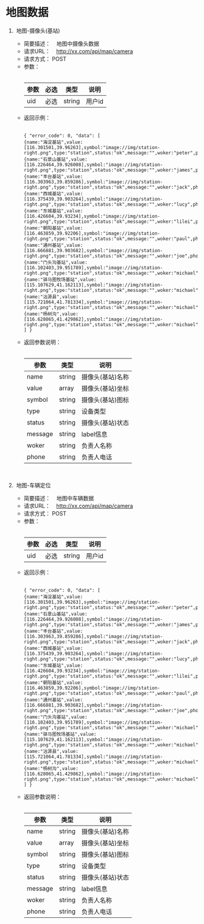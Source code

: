 # 地图数据
1.  地图-摄像头(基站)

    * 简要描述：
    地图中摄像头数据
    * 请求URL：
    http://xx.com/api/map/camera
    * 请求方式：
    POST
    * 参数：<br /><br /><table><thead><th>参数</th><th>必选</th><th>类型</th><th>说明</th></thead><tbody><tr><td>uid</td><td>必选</td><td>string</td><td>用户id</td></tr></tbody></table>
    * 返回示例：<br /><br /><pre><code>{
    "error_code": 0,
    "data": [
        {name:"海淀基站",value:[116.301501,39.96263],symbol:"image://img/station-right.png",type:"station",status:"ok",message:"",woker:"peter",phone:"15623526487"},
        {name:"石景山基站",value:[116.226464,39.926008],symbol:"image://img/station-right.png",type:"station",status:"ok",message:"",woker:"james",phone:"15623526487"},
        {name:"丰台基站",value:[116.303963,39.859286],symbol:"image://img/station-right.png",type:"station",status:"ok",message:"",woker:"jack",phone:"15623526487"},
        {name:"西城基站",value:[116.375439,39.903264],symbol:"image://img/station-right.png",type:"station",status:"ok",message:"",woker:"lucy",phone:"15623526487"},
        {name:"东城基站",value:[116.426604,39.93234],symbol:"image://img/station-right.png",type:"station",status:"ok",message:"",woker:"lilei",phone:"15623526487"},
        {name:"朝阳基站",value:[116.463859,39.92206],symbol:"image://img/station-right.png",type:"station",status:"ok",message:"",woker:"paul",phone:"15623526487"},
        {name:"通州基站",value:[116.666881,39.903682],symbol:"image://img/station-right.png",type:"station",status:"ok",message:"",woker:"joe",phone:"15623526487"},
        {name:"门头沟基站",value:[116.102403,39.951789],symbol:"image://img/station-right.png",type:"station",status:"ok",message:"",woker:"michael",phone:"15623526487"},
        {name:"驿马图牧场基站",value:[115.107629,41.162113],symbol:"image://img/station-right.png",type:"station",status:"ok",message:"",woker:"michael",phone:"15623526487"},
        {name:"沽源县",value:[115.721064,41.781334],symbol:"image://img/station-right.png",type:"station",status:"ok",message:"",woker:"michael",phone:"15623526487"},
        {name:"杨树沟",value:[116.628065,41.429862],symbol:"image://img/station-right.png",type:"station",status:"ok",message:"",woker:"michael",phone:"15623526487"}
      ]
  }</code></pre>
     * 返回参数说明：<br /><br /><table><thead><th>参数</th><th>类型</th><th>说明</th></thead><tbody><tr><td>name</td><td>string</td><td>摄像头(基站)名称</td></tr><tr><td>value</td><td>array</td><td>摄像头(基站)坐标</td></tr><tr><td>symbol</td><td>string</td><td>摄像头(基站)图标</td></tr><tr><td>type</td><td>string</td><td>设备类型</td></tr><tr><td>status</td><td>string</td><td>摄像头(基站)状态</td></tr><tr><td>message</td><td>string</td><td>label信息</td></tr><tr><td>woker</td><td>string</td><td>负责人名称</td></tr><tr><td>phone</td><td>string</td><td>负责人电话</td></tr></tbody></table><br />
1.  地图-车辆定位

    * 简要描述：
    地图中车辆数据
    * 请求URL：
    http://xx.com/api/map/camera
    * 请求方式：
    POST
    * 参数：<br /><br /><table><thead><th>参数</th><th>必选</th><th>类型</th><th>说明</th></thead><tbody><tr><td>uid</td><td>必选</td><td>string</td><td>用户id</td></tr></tbody></table>
    * 返回示例：<br /><br /><pre><code>{
    "error_code": 0,
    "data": [
        {name:"海淀基站",value:[116.301501,39.96263],symbol:"image://img/station-right.png",type:"station",status:"ok",message:"",woker:"peter",phone:"15623526487"},
        {name:"石景山基站",value:[116.226464,39.926008],symbol:"image://img/station-right.png",type:"station",status:"ok",message:"",woker:"james",phone:"15623526487"},
        {name:"丰台基站",value:[116.303963,39.859286],symbol:"image://img/station-right.png",type:"station",status:"ok",message:"",woker:"jack",phone:"15623526487"},
        {name:"西城基站",value:[116.375439,39.903264],symbol:"image://img/station-right.png",type:"station",status:"ok",message:"",woker:"lucy",phone:"15623526487"},
        {name:"东城基站",value:[116.426604,39.93234],symbol:"image://img/station-right.png",type:"station",status:"ok",message:"",woker:"lilei",phone:"15623526487"},
        {name:"朝阳基站",value:[116.463859,39.92206],symbol:"image://img/station-right.png",type:"station",status:"ok",message:"",woker:"paul",phone:"15623526487"},
        {name:"通州基站",value:[116.666881,39.903682],symbol:"image://img/station-right.png",type:"station",status:"ok",message:"",woker:"joe",phone:"15623526487"},
        {name:"门头沟基站",value:[116.102403,39.951789],symbol:"image://img/station-right.png",type:"station",status:"ok",message:"",woker:"michael",phone:"15623526487"},
        {name:"驿马图牧场基站",value:[115.107629,41.162113],symbol:"image://img/station-right.png",type:"station",status:"ok",message:"",woker:"michael",phone:"15623526487"},
        {name:"沽源县",value:[115.721064,41.781334],symbol:"image://img/station-right.png",type:"station",status:"ok",message:"",woker:"michael",phone:"15623526487"},
        {name:"杨树沟",value:[116.628065,41.429862],symbol:"image://img/station-right.png",type:"station",status:"ok",message:"",woker:"michael",phone:"15623526487"}
      ]
  }</code></pre>
     * 返回参数说明：<br /><br /><table><thead><th>参数</th><th>类型</th><th>说明</th></thead><tbody><tr><td>name</td><td>string</td><td>摄像头(基站)名称</td></tr><tr><td>value</td><td>array</td><td>摄像头(基站)坐标</td></tr><tr><td>symbol</td><td>string</td><td>摄像头(基站)图标</td></tr><tr><td>type</td><td>string</td><td>设备类型</td></tr><tr><td>status</td><td>string</td><td>摄像头(基站)状态</td></tr><tr><td>message</td><td>string</td><td>label信息</td></tr><tr><td>woker</td><td>string</td><td>负责人名称</td></tr><tr><td>phone</td><td>string</td><td>负责人电话</td></tr></tbody></table><br />
